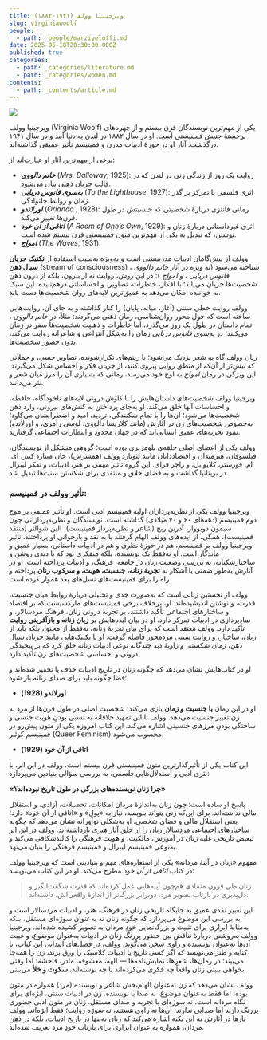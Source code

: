 ```yaml
---
title: ویرجینیا وولف (۱۹۴۱-۱۸۸۲)
slug: virginiawoolf
people:
  - path: _people/marziyelotfi.md
date: 2025-05-18T20:30:00.000Z
published: true
categories:
  - path: _categories/literature.md
  - path: _categories/women.md
contents:
  - path: _contents/article.md
---
```



![](https://assets.tina.io/b6b0cb5c-4b1b-43f4-9bea-8d6867c09320/magazine/woolf/photo_2025-05-19_07-09-32.jpg)
<br>


ویرجینیا وولف (Virginia Woolf) یکی از مهم‌ترین نویسندگان قرن بیستم و از چهره‌های برجستۀ جنبش
فمینیستی است. او در سال ۱۸۸۲ در لندن به دنیا آمد و در سال ۱۹۴۱ درگذشت. آثار او
در حوزۀ ادبیات مدرن و فمینیسم تأثیر عمیقی گذاشته‌اند.

برخی از مهم‌ترین آثار او عبارت‌اند از:

* ***خانم دالووی*** (*Mrs. Dalloway*, 1925): روایت یک روز از زندگی زنی در لندن که در قالب جریان ذهنی   بیان می‌شود.
* ***به‌سوی فانوس دریایی*** (*To the Lighthouse*, 1927): اثری فلسفی با
  تمرکز بر گذر زمان و روابط خانوادگی.
* ***اورلاندو*** (*Orlando* , 1928): رمانی فانتزی دربارۀ شخصیتی
  که جنسیتش در طول قرن‌ها تغییر می‌کند.
* ***اتاقی از آن خود*** (*A Room of One’s Own*, 1929): اثری غیرداستانی
  دربارۀ زنان و نوشتن، که تبدیل به یکی از مهم‌ترین متون فمینیستی قرن بیستم
  شده است.
* ***امواج*** (*The Waves*, 1931).

وولف از پیش‌گامان ادبیات
مدرنیستی است و به‌ویژه به‌سبب استفاده از **تکنیک جریان سیال ذهن** (stream of consciousness) شناخته می‌شود (به ویژه در آثار *خانم
دالووی* ، *فانوس دریایی* ، و *امواج* )؛ در این روش، روایت نه از بیرون،
بلکه از درون ذهن شخصیت‌ها جریان می‌یابد؛ با افکار، خاطرات، تصاویر، و احساساتی
درهم‌تنیده. این سبک به خواننده امکان می‌دهد به عمیق‌ترین لایه‌های روان شخصیت‌ها
دست یابد.

وولف روایت خطی سنتی
(آغاز، میانه، پایان) را کنار گذاشته و به جای آن، روایت‌هایی ساخته است که حول
محور روان‌شناسی، زمان ذهنی می‌گردند: مثلاً، در *خانم دالووی* ، تمام داستان
در طول یک روز می‌گذرد، اما خاطرات و ذهنیت شخصیت‌ها سفر در زمان می‌کنند؛ در *به‌سوی
فانوس دریایی* زمان را به‌شکل انتزاعی و شاعرانه روایت می‌کند، بدون حضور شخصیت‌ها.

زبان وولف گاه به شعر
نزدیک می‌شود؛ با ریتم‌های تکرارشونده، تصاویر حسی، و جملاتی که بیش‌تر از آن‌که
از منطق روایی پیروی کنند، از جریان فکر و احساس شکل می‌گیرند. این ویژگی در رمان *امواج*
به اوج خود می‌رسد، رمانی که بسیاری آن را مرز میان شعر و نثر می‌دانند.

ویرجینیا وولف شخصیت‌های
داستان‌هایش را با کاوش درونی لایه‌های ناخودآگاه، حافظه، و احساسات آنها خلق می‌کند.
او به‌جای پرداختن به کنش‌های بیرونی، وارد ذهن شخصیت‌ها می‌شود؛ آن‌ها را با تمام
شکنندگی، تردید، امید و اضطرابشان می‌کاود؛ به‌خصوص شخصیت‌های زن در آثارش (مانند کلاریسا
دالووی، لوسی رامزی، و اورلاندو) نمود تجربه‌های عمیق انسانی‌اند که در جهان محدود
و انتظارات اجتماعی گرفتارند.

وولف یکی از اعضای
اصلی حلقه‌ی بلومزبری بوده است؛ گروهی متشکل از نویسندگان، فیلسوفان، هنرمندان و
اقتصاددانان مانند لئونارد وولف (همسرش)، جان مینارد کینز، ای. ام. فورستر، کلایو
بل، و راجر فرای. این گروه تأثیر مهمی بر هنر، ادبیات، و تفکر لیبرال در بریتانیا
گذاشت و به فضای خلاق و منتقدی برای شکستن سنت‌ها تبدیل شد.
<br>


### **تأثیر وولف در فمینیسم**:

ویرجینیا
وولف یکی از نظریه‌پردازان اولیۀ فمینیسم ادبی است.
او
تأثیر عمیقی بر موج دوم فمینیسم (دهه‌های ۶۰ و ۷۰
میلادی) گذاشته است. نویسندگان و نظریه‌پردازانی چون سیمون دوبووار، آدرین ریچ
(شاعر و نظریه‌پرداز فمینیست)، الین شوالتر (منتقد فمینیست)، همگی، از ایده‌های وولف
الهام گرفتند یا به نقد و بازخوانی او پرداختند. تأثیر
ویرجینیا وولف بر فمینیسم، هم در حوزۀ نظری و هم در ادبیات داستانی، بسیار عمیق و
ماندگار است. او نه‌فقط یک نویسنده، بلکه متفکری بود که با دیدی روشن و
ساختارشکنانه، به بررسی وضعیت زنان در جامعه، فرهنگ، و ادبیات پرداخته است. او در آثارش به‌طور
ضمنی یا آشکار به **تجربۀ زنانه، جنسیت، هویت، و سرکوب زنان** پرداخته و راه را
برای فمینیست‌های نسل‌های بعد هموار کرده است

وولف از نخستین زنانی است که به‌صورت جدی
و تحلیلی دربارۀ روابط میان جنسیت، قدرت، و نوشتن اندیشیده‌اند. او، برخلاف برخی
فمینیست‌های مارکسیست که بر اقتصاد و ساختارهای اجتماعی تأکید داشتند، بر تجربۀ
درونی زنان، فرهنگ مردسالار، و نمادپردازی در ادبیات تمرکز دارد.
او در بیان ایده‌هایش بر **زبان زنانه و بازآفرینی روایت**
تأکید دارد. وولف معتقد است که برای بیان تجربۀ زنانه، نه‌فقط از محتوا، بلکه باید
از زبان، ساختار، و روایت سنتی مردمحور فاصله گرفت. او با تکنیک‌هایی مانند جریان
سیال ذهن، زمان شکسته، و زاویۀ دید چندگانه نوعی ادبیات زنانه خلق کرد که بر پیچیدگی
درونی و احساسی شخصیت‌های زن تأکید دارد.

او در کتاب‌هایش نشان می‌دهد که چگونه
زنان در تاریخ ادبیات حذف یا تحقیر شده‌اند و فضا چگونه باید برای صدای زنانه باز
شود:


- **اورلاندو (1928)**

او در این رمان **با جنسیت و زمان** بازی
می‌کند؛ شخصیت اصلی در طول قرن‌‌ها از مرد به زن تغییر جنسیت می‌دهد. وولف با این
تمهید خلاقانه به نسبی بودنِ هویت جنسی و ساختگی بودنِ مرزهای جنسیتی اشاره می‌کند.
این کتاب امروزه یکی از متون پیش‌رو در فمینیسم کوئیر (Queer Feminism) محسوب می‌شود.

- **اتاقی از آن خود (1929)**

این کتاب یکی از تأثیرگذارترین متون فمینیستی
قرن بیستم است. وولف در این اثر، با نثری ادبی و استدلال‌هایی فلسفی، به بررسی
سؤالی بنیادین می‌پردازد:


**«چرا زنان نویسنده‌های بزرگی در طول تاریخ نبوده‌اند؟»**

پاسخ
او ساده است: چون زنان به‌اندازۀ مردان امکانات، تحصیلات، آزادی، و استقلال مالی
نداشته‌اند. برای این‌که زنی بتواند بنویسد، نیاز به
«پول» و «اتاقی از آن خود» دارد؛ یعنی استقلال مالی و فضای شخصی. او به‌شکلی
نوآورانه نشان می‌دهد که چگونه ساختارهای اجتماعی مردسالار زنان را از خلق آثار
هنری بازداشته‌اند. وولف
در این اثر تبعیض تاریخی علیه زنان در آموزش، مالکیت، و هویت فرهنگی را کالبدشکافی
می‌کند و به‌نوعی فمینیسم لیبرال و فمینیسم فرهنگی را بنیان می‌نهد.

مفهوم «زنان در آینۀ مردانه» یکی از
استعاره‌های مهم و بنیادینی است که ویرجینیا وولف در کتاب *اتاقی از آن خود*
مطرح می‌کند. او در این کتاب می‌نویسد:

> زنان طی قرون متمادی هم‌چون آینه‌هایی عمل کرده‌اند که قدرت شگفت‌انگیز و دل‌پذیری در بازتاب تصویر مرد، دوبرابر بزرگ‌تر از اندازۀ واقعی‌اش، داشته‌اند.

این تعبیر نقدی عمیق به جایگاه تاریخی
زنان در فرهنگ، هنر، و ادبیات مردسالار است و به بررسی این موضوع می‌پردازد که چگونه
زنان نه به‌عنوان سوژه‌ای مستقل، بلکه به‌مثابۀ ابزاری برای تثبیت و بزرگ‌نمایی
خودِ مردان به تصویر کشیده شده‌اند. ویرجینیا وولف به‌روشنی دربارۀ تناقض بین حضور
پررنگ زنان در ادبیات به‌عنوان موضوع، و غیبت آن‌ها به‌عنوان نویسنده و راوی سخن می‌گوید.
وولف، در فصل‌های ابتدایی این کتاب، با کنایه و طنز می‌نویسد که اگر کسی تاریخ یا
ادبیات کلاسیک را ورق بزند، زن را همه‌جا می‌بیند: در رمان‌ها، شعرها، نمایش‌نامه‌ها
—
الهه، معشوقه، مادر، فاحشه؛ اما وقتی بخواهی ببینی زنان واقعاً چه فکری می‌کرده‌اند
یا چه نوشته‌اند، **سکوت و خلأ** می‌بینی.

وولف نشان می‌دهد که زن به‌عنوان الهام‌بخش
شاعر و نویسنده (مرد) همواره در متون بوده، اما فقط به‌عنوان موضوع، نه صدا یا نویسنده.
زن در ادبیات سنتی، ابژه‌ای برای نگاه مردانه است، نه سوژه‌ای با تجربه و صدای
مستقل. زنان در متون ادبی حضوری
پررنگ دارند اما صدایی ندارند. آن‌ها نه راوی هستند، نه سوژه روایت؛ فقط ابژه‌اند.
وولف بارها در آثارش به این نکته اشاره می‌کند که زنان نه‌تنها در تاریخ ادبیات،
بلکه در ذهن مردان، همواره به عنوان ابزاری برای بازتاب خودِ مرد تعریف شده‌اند.
